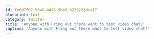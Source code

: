 ```yaml
---
id: fe6d7f07-50a6-4496-9bb8-3220222dcaf7
blueprint: text
category: twitter
title: 'Anyone with Fring out there want to test video chat?'
caption: 'Anyone with Fring out there want to test video chat?'
---
```

